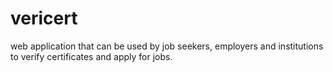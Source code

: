# vericert
web application that can be used by job seekers, employers and institutions to verify certificates and apply for jobs.
